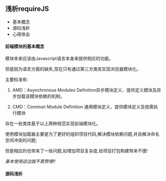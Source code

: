 ## 浅析requireJS

* 基本概念
* 源码浅析
* 心得体会

#### 前端模块的基本概念

模块本来应该由Javascript语言本身来提供相应的功能。

但是因为语言方面的缺失,现在只有通过第三方类库实现浏览器模块化。

主要标准有:
1. AMD：Asynchronous Modules Definition异步模块定义，提供定义模块及异步加载该模块依赖的机制。

2. CMD：Common Module Definition 通用模块定义，提供模块定义及按需执行模块

存在一些类库基于以上两种规范实现前端模块化。


使用模块加载器主要是为了更好的组织项目代码,解决模块依赖问题,并且解决命名空间冲突的问题;

但是相应的也带来了一些问题,如增加项目复杂度,给项目打包构建带来不便!

_基本使用这边就不累赘哩!!_


#### 源码浅析





